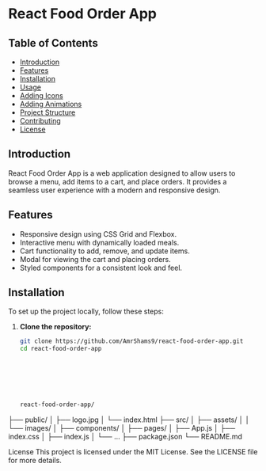# React Food Order App

## Table of Contents

- [Introduction](#introduction)
- [Features](#features)
- [Installation](#installation)
- [Usage](#usage)
- [Adding Icons](#adding-icons)
- [Adding Animations](#adding-animations)
- [Project Structure](#project-structure)
- [Contributing](#contributing)
- [License](#license)

## Introduction

React Food Order App is a web application designed to allow users to browse a menu, add items to a cart, and place orders. It provides a seamless user experience with a modern and responsive design.

## Features

- Responsive design using CSS Grid and Flexbox.
- Interactive menu with dynamically loaded meals.
- Cart functionality to add, remove, and update items.
- Modal for viewing the cart and placing orders.
- Styled components for a consistent look and feel.

## Installation

To set up the project locally, follow these steps:

1. **Clone the repository:**
   ```bash
   git clone https://github.com/AmrShams9/react-food-order-app.git
   cd react-food-order-app







   react-food-order-app/
├── public/
│   ├── logo.jpg
│   └── index.html
├── src/
│   ├── assets/
│   │   └── images/
│   ├── components/
│   ├── pages/
│   ├── App.js
│   ├── index.css
│   ├── index.js
│   └── ...
├── package.json
└── README.md



License
This project is licensed under the MIT License. See the LICENSE file for more details.
